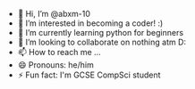 - 👋 Hi, I’m @abxm-10
- 👀 I’m interested in becoming a coder! :)
- 🌱 I’m currently learning python for beginners
- 💞️ I’m looking to collaborate on nothing atm D:
- 📫 How to reach me ...
- 😄 Pronouns: he/him
- ⚡ Fun fact: I'm GCSE CompSci student

<!---
abxm-10/abxm-10 is a ✨ special ✨ repository because its `README.md` (this file) appears on your GitHub profile.
You can click the Preview link to take a look at your changes.
--->
